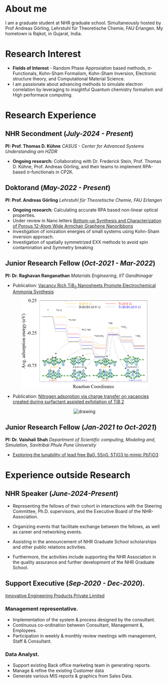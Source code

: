 # About me
 I am a graduate student at NHR graduate school. Simultaneously hosted by Prof Andreas Görling, Lehrstuhl für Theoretische Chemie, FAU Erlangen. My hometown is Rajkot, in Gujarat, India.

# Research Interest
- **Fields of Interest** - Random Phase Approxiation based methods,  σ-Functionals, Kohn-Sham Formalism, Kohn-Sham Inversion, Electronic structure theory, and Computational Material Science.
- I am passionate about advancing methods to simulate electron correlation by leveraging to insightful Quantum chemistry formalism and High performace computing. 


# Research Experience
## **NHR Secondment (_July-2024 - Present_)** 

**PI: Prof. Thomas D. Kühne**
 _CASUS - Center for Advanced Systems Understanding am HZDR_


- **Ongoing research:** Collaborating with Dr. Frederick Stein, Prof. Thomas D. Kühne, Prof. Andreas Görling, and their teams to implement RPA-based σ-functionals in CP2K.

## **Doktorand (_May-2022 - Present_)**

**PI: Prof. Andreas Görling** _Lehrstuhl für Theoretische Chemie, FAU Erlangen_

- **Ongoing research:** Calculating accurate RPA based non-linear
optical properties.
- Under review in Nano letters [Bottom-up Synthesis and Characterization of Porous 12-Atom Wide Armchair Graphene Nanoribbons]()
- Investigation of ionization energies of small systems using Kohn-Sham inversion approach.
- Investigation of spatially symmetrized EXX methods to avoid spin contamination and Symmetry breaking

## **Junior Research Fellow (_Oct-2021 - Mar-2022_)**

**PI: Dr. Raghavan Ranganathan** _Materials Engineering, IIT Gandhinagar_ 

- Publication: [Vacancy Rich TiB<sub>2</sub> Nanosheets Promote Electrochemical Ammonia Synthesis](https://pubs.acs.org/doi/full/10.1021/acsami.4c00253)

<div style="text-align: center;">
<img src="assests/Images/vancany-pic1.jpeg" alt="drawing" width="400"/>
</div>

- Publication: [Nitrogen adsorption via charge transfer on vacancies created during surfactant assisted exfoliation of TiB 2](https://pubs.rsc.org/en/content/articlelanding/2023/nr/d2nr06676a/unauth)

<div style="text-align: center;">
<img src="assests/Images/CHGDIFF.png" alt="drawing" width="400"/>
</div>

## **Junior Research Fellow (_Jan-2021 to Oct-2021_)**

**PI: Dr. Vaishali Shah** _Department of Scientific computing, Modeling and, Simulation, Savitribai Phule Pune University_

- [Exploring the tunability of lead free Ba0. 5Sn0. 5TiO3 to mimic PbTiO3](https://www.sciencedirect.com/science/article/pii/S0254058423010799)

# Experience outside Research

## **NHR Speaker (_June-2024-Present_)**

- Representing the fellows of their cohort in interactions with the Steering Committee, Ph.D. supervisors, and the Executive Board of the NHR-Association.

- Organizing events that facilitate exchange between the fellows, as well as career and networking events.

- Assisting in the announcement of NHR Graduate School scholarships and other public relations activities.

- Furthermore, the activities include supporting the NHR Association in the quality assurance and further development of the NHR Graduate School.

## **Support Executive (_Sep-2020 - Dec-2020_).**

[Innovative Engineering Products Private Limited](https://ieppl.com/)

### Management representative.
* Implementation of the system & process designed by the consultant.
* Continuous co-ordination between Consultant, Management &, Employees.
* Participation in weekly & monthly review meetings with management, Staff & Consultant.

### Data Analyst.
* Support existing Back office marketing team in generating reports.
* Manage & refine the existing Customer data
* Generate various MIS reports & graphics from Sales Data.

